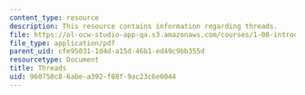 ```yaml
---
content_type: resource
description: This resource contains information regarding threads.
file: https://ol-ocw-studio-app-qa.s3.amazonaws.com/courses/1-00-introduction-to-computers-and-engineering-problem-solving-spring-2012/960750c86abea392f08f9ac23c6e6044_MIT1_00S12_Lec_28.pdf
file_type: application/pdf
parent_uid: cfe95031-1d4d-a15d-46b1-ed49c9bb355d
resourcetype: Document
title: Threads
uid: 960750c8-6abe-a392-f08f-9ac23c6e6044
---
```


